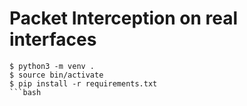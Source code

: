 # Packet Interception on real interfaces

```
$ python3 -m venv .
$ source bin/activate
$ pip install -r requirements.txt 
```bash
